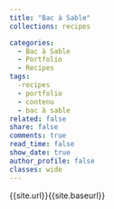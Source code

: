 ```yaml
---
title: "Bac à Sable"
collections: recipes

categories:
  - Bac à Sable
  - Portfolio
  - Recipes
tags:
  -recipes
  - portfolio
  - contenu
  - bac à sable
related: false
share: false
comments: true
read_time: false
show_date: true
author_profile: false
classes: wide
---
```


{{site.url}}{{site.baseurl}}
